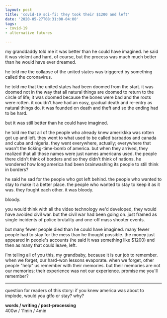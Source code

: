 ```yaml
---
layout: post
title: 'covid-19 sci-fi: they took their $1200 and left'
date: '2020-05-27T08:31:00-04:00'
tags:
- covid-19
- alternative futures

--- 
```


my granddaddy told me it was better than he could have imagined. he said it was violent and hard, of course, but the process was much much better than he would have ever dreamed. 

he told me the collapse of the united states was triggered by something called the coronavirus. 

he told me that the united states had been doomed from the start. it was doomed not in the way that all natural things are doomed to return to the circle of life; it was doomed because the bones were bad and the roots were rotten. it couldn't have had an easy, gradual death and re-entry as natural things do. it was founded on death and theft and so the ending had to be hard. 

but it was still better than he could have imagined. 

he told me that all of the people who already knew amerikkka was rotten got up and left. they went to what used to be called barbados and canada and cuba and nigeria. they went everywhere, actually; everywhere that wasn't the ticking-time-bomb of america. but when they arrived, they realized that all those names were just names americans used. the people there didn't think of borders and so they didn't think of nations. he wondered how long america had been brainwashing its people to still think in borders? 

he said he sad for the people who got left behind. the people who wanted to stay to make it a better place. the people who wanted to stay to keep it as it was. they fought each other. it was bloody. 

bloody. 

you would think with all the video technology we'd developed, they would have avoided civil war. but the civil war had been going on. just framed as single incidents of police brutality and one-off mass shooter events.

but many fewer people died than he could have imagined. many fewer people had to stay for the mess than he thought possible. the money just appeared in people's accounts (he said it was something like $1200) and then as many that could leave, left. 

i'm telling all of you this, my grandbaby, because it is our job to remember. when we forget, our hard-won lessons evaporate. when we forget, other people "help" us remember with their memories. but their memories are not our memories; their experience was not our experience. promise me you'll remember?

--- 
question for readers of this story: if you knew america was about to implode, would you gtfo or stay? why? 

<!-- hyperlink bank -->


<!-- &#042; = asterisk -->
<!-- &#039; = single quote '-->

**words / writing / post-processing**  
400w / 11min / 4min 